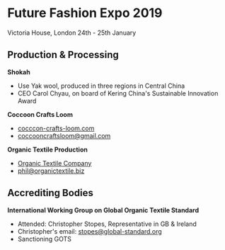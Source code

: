 # Future Fashion Expo 2019
Victoria House, London
24th - 25th January

## Production & Processing

**Shokah**
- Use Yak wool, produced in three regions in Central China
- CEO Carol Chyau, on board of Kering China's Sustainable Innovation Award

**Coccoon Crafts Loom**

- [cocccon-crafts-loom.com](https://cocccon-crafts-loom.com/) 
- coccooncraftsloom@gmail.com

**Organic Textile Production**
- [Organic Textile Company](https://www.organiccotton.biz)
- phil@organictextile.biz

## Accrediting Bodies

**International Working Group on Global Organic Textile Standard**

- Attended: Christopher Stopes, Representative in GB & Ireland
- Christopher's email: stopes@global-standard.org
- Sanctioning GOTS
